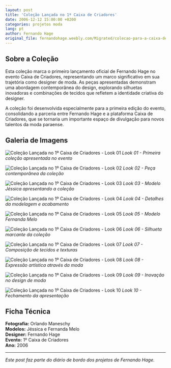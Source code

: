 ```yaml
---
layout: post
title: 'Coleção Lançada no 1º Caixa de Criadores'
date: 2006-12-12 15:00:00 +0200
categories: projetos moda
lang: pt
author: Fernando Hage
original_file: fernandohage.weebly.com/Migrated/colecao-para-a-caixa-de-criadores-primeira-edicao.html
---
```


## Sobre a Coleção

Esta coleção marca o primeiro lançamento oficial de Fernando Hage no evento Caixa de Criadores, representando um marco significativo em sua trajetória como designer de moda. As peças apresentadas demonstram uma abordagem contemporânea do design, explorando silhuetas inovadoras e combinações de tecidos que refletem a identidade criativa do designer.

A coleção foi desenvolvida especialmente para a primeira edição do evento, consolidando a parceria entre Fernando Hage e a plataforma Caixa de Criadores, que se tornaria um importante espaço de divulgação para novos talentos da moda paraense.

## Galeria de Imagens

![Coleção Lançada no 1º Caixa de Criadores - Look 01](/assets/images/2006-12-12-primeiro-caixa-criadores-lancamento-colecao-01.jpg)
*Look 01 - Primeira coleção apresentada no evento*

![Coleção Lançada no 1º Caixa de Criadores - Look 02](/assets/images/2006-12-12-primeiro-caixa-criadores-lancamento-colecao-02.jpg)
*Look 02 - Peça contemporânea da coleção*

![Coleção Lançada no 1º Caixa de Criadores - Look 03](/assets/images/2006-12-12-primeiro-caixa-criadores-lancamento-colecao-03.jpg)
*Look 03 - Modelo Jéssica apresentando a coleção*

![Coleção Lançada no 1º Caixa de Criadores - Look 04](/assets/images/2006-12-12-primeiro-caixa-criadores-lancamento-colecao-04.jpg)
*Look 04 - Detalhes da modelagem e acabamento*

![Coleção Lançada no 1º Caixa de Criadores - Look 05](/assets/images/2006-12-12-primeiro-caixa-criadores-lancamento-colecao-05.jpg)
*Look 05 - Modelo Fernanda Melo*

![Coleção Lançada no 1º Caixa de Criadores - Look 06](/assets/images/2006-12-12-primeiro-caixa-criadores-lancamento-colecao-06.jpg)
*Look 06 - Silhueta marcante da coleção*

![Coleção Lançada no 1º Caixa de Criadores - Look 07](/assets/images/2006-12-12-primeiro-caixa-criadores-lancamento-colecao-07.jpg)
*Look 07 - Composição de tecidos e texturas*

![Coleção Lançada no 1º Caixa de Criadores - Look 08](/assets/images/2006-12-12-primeiro-caixa-criadores-lancamento-colecao-08.jpg)
*Look 08 - Expressão artística através da moda*

![Coleção Lançada no 1º Caixa de Criadores - Look 09](/assets/images/2006-12-12-primeiro-caixa-criadores-lancamento-colecao-09.jpg)
*Look 09 - Inovação no design de moda*

![Coleção Lançada no 1º Caixa de Criadores - Look 10](/assets/images/2006-12-12-primeiro-caixa-criadores-lancamento-colecao-10.jpg)
*Look 10 - Fechamento da apresentação*

## Ficha Técnica

**Fotografia:** Orlando Maneschy  
**Modelos:** Jéssica e Fernanda Melo  
**Designer:** Fernando Hage  
**Evento:** 1º Caixa de Criadores  
**Ano:** 2006

---

*Este post faz parte do diário de bordo dos projetos de Fernando Hage.*

